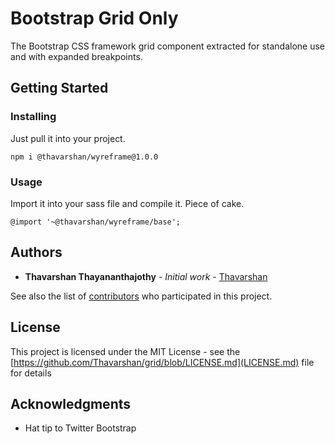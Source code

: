 # Bootstrap Grid Only

The Bootstrap CSS framework grid component extracted for standalone use and with expanded breakpoints.

## Getting Started

### Installing

Just pull it into your project.

```
npm i @thavarshan/wyreframe@1.0.0
```

### Usage

Import it into your sass file and compile it. Piece of cake.

```
@import '~@thavarshan/wyreframe/base';
```

## Authors

* **Thavarshan Thayananthajothy** - *Initial work* - [Thavarshan](https://github.com/Thavarshan)

See also the list of [contributors](https://github.com/Thavarshan/grid/contributors) who participated in this project.

## License

This project is licensed under the MIT License - see the [https://github.com/Thavarshan/grid/blob/LICENSE.md](LICENSE.md) file for details

## Acknowledgments

* Hat tip to Twitter Bootstrap

